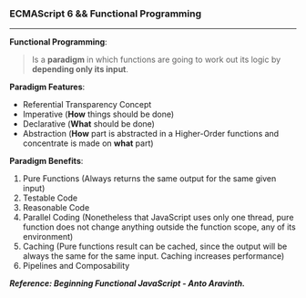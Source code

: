 ### ECMAScript 6 && Functional Programming

***

**Functional Programming**:<br>

> Is a **paradigm** in which functions are going to work out its logic by **depending only its input**.

**Paradigm Features**:

* Referential Transparency Concept
* Imperative (**How** things should be done)
* Declarative (**What** should be done)
* Abstraction (**How** part is abstracted in a Higher-Order functions and concentrate is made on **what** part)

**Paradigm Benefits**:

1. Pure Functions (Always returns the same output for the same given input)
2. Testable Code
3. Reasonable Code
4. Parallel Coding (Nonetheless that JavaScript uses only one thread, pure function does not change anything outside
the function scope, any of its environment)
5. Caching (Pure functions result can be cached, since the output will be always the same for the same input. Caching
increases performance)
6. Pipelines and Composability

**_Reference: Beginning Functional JavaScript - Anto Aravinth._**
